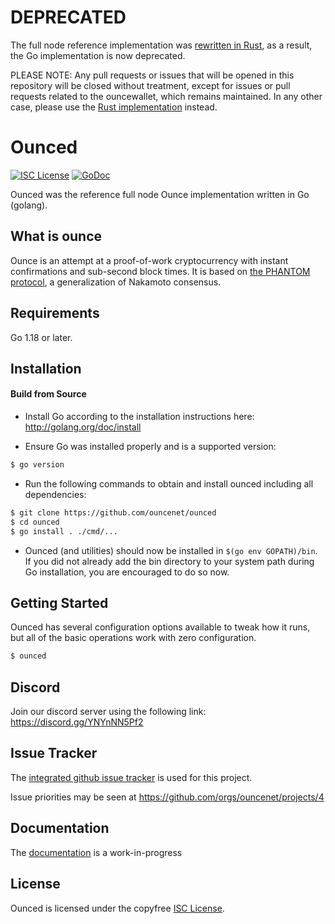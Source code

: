 # DEPRECATED

The full node reference implementation was [rewritten in Rust](https://github.com/ouncenet/rusty-ounce), as a result, the Go implementation is now deprecated.

PLEASE NOTE: Any pull requests or issues that will be opened in this repository will be closed without treatment, except for issues or pull requests related to the ouncewallet, which remains maintained. In any other case, please use the [Rust implementation](https://github.com/ouncenet/rusty-ounce) instead.

# Ounced

[![ISC License](http://img.shields.io/badge/license-ISC-blue.svg)](https://choosealicense.com/licenses/isc/)
[![GoDoc](https://img.shields.io/badge/godoc-reference-blue.svg)](http://godoc.org/github.com/ouncenet/ounced)

Ounced was the reference full node Ounce implementation written in Go (golang).

## What is ounce

Ounce is an attempt at a proof-of-work cryptocurrency with instant confirmations and sub-second block times. It is based on [the PHANTOM protocol](https://eprint.iacr.org/2018/104.pdf), a generalization of Nakamoto consensus.

## Requirements

Go 1.18 or later.

## Installation

#### Build from Source

- Install Go according to the installation instructions here:
  http://golang.org/doc/install

- Ensure Go was installed properly and is a supported version:

```bash
$ go version
```

- Run the following commands to obtain and install ounced including all dependencies:

```bash
$ git clone https://github.com/ouncenet/ounced
$ cd ounced
$ go install . ./cmd/...
```

- Ounced (and utilities) should now be installed in `$(go env GOPATH)/bin`. If you did
  not already add the bin directory to your system path during Go installation,
  you are encouraged to do so now.

## Getting Started

Ounced has several configuration options available to tweak how it runs, but all
of the basic operations work with zero configuration.

```bash
$ ounced
```

## Discord

Join our discord server using the following link: https://discord.gg/YNYnNN5Pf2

## Issue Tracker

The [integrated github issue tracker](https://github.com/ouncenet/ounced/issues)
is used for this project.

Issue priorities may be seen at https://github.com/orgs/ouncenet/projects/4

## Documentation

The [documentation](https://github.com/ouncenet/docs) is a work-in-progress

## License

Ounced is licensed under the copyfree [ISC License](https://choosealicense.com/licenses/isc/).
